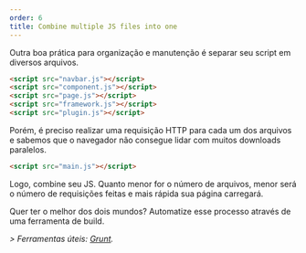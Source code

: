 ```yaml
---
order: 6
title: Combine multiple JS files into one
---
```


Outra boa prática para organização e manutenção é separar seu script em diversos arquivos.

```html
<script src="navbar.js"></script>
<script src="component.js"></script>
<script src="page.js"></script>
<script src="framework.js"></script>
<script src="plugin.js"></script>
```

Porém, é preciso realizar uma requisição HTTP para cada um dos arquivos e sabemos que o navegador não consegue lidar com muitos downloads paralelos.

```html
<script src="main.js"></script>
```

Logo, combine seu JS. Quanto menor for o número de arquivos, menor será o número de requisições feitas e mais rápida sua página carregará.

Quer ter o melhor dos dois mundos? Automatize esse processo através de uma ferramenta de build.

*> Ferramentas úteis: [Grunt](http://gruntjs.com/).*

